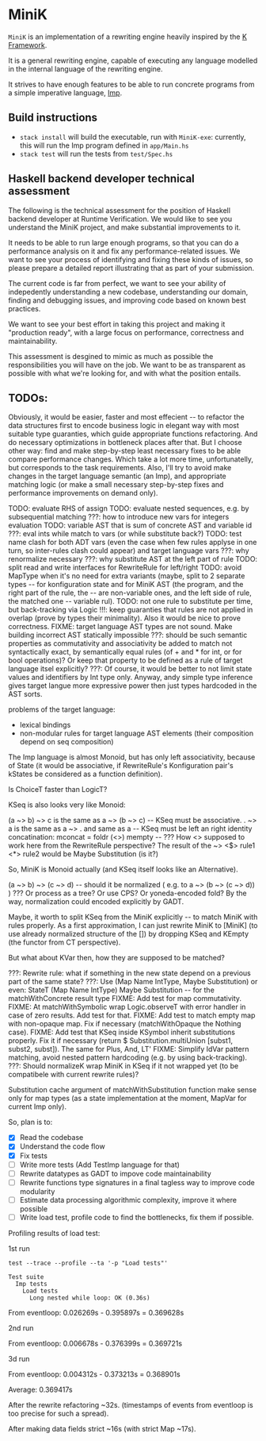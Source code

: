 # MiniK

`MiniK` is an implementation of a rewriting engine heavily inspired by the [K Framework](https://github.com/runtimeverification/k).

It is a general rewriting engine, capable of executing any language modelled in the internal language of the rewriting engine.

It strives to have enough features to be able to run concrete programs from a simple imperative language, [Imp](https://github.com/ana-pantilie/MiniK/blob/main/src/Languages/Imp.hs).

## Build instructions
- `stack install` will build the executable, run with `MiniK-exe`: currently, this will run the Imp program defined in `app/Main.hs`
- `stack test` will run the tests from `test/Spec.hs`

## Haskell backend developer technical assessment
The following is the technical assessment for the position of Haskell backend developer at Runtime Verification.
We would like to see you understand the MiniK project, and make substantial improvements to it.

It needs to be able to run large enough programs, so that you can do a performance analysis on it and fix any performance-related issues. We want to see your process of identifying and fixing these kinds of issues, so please prepare a detailed report illustrating that as part of your submission.

The current code is far from perfect, we want to see your ability of indepedently understanding a new codebase, understanding our domain, finding and debugging issues, and improving code based on known best practices.

We want to see your best effort in taking this project and making it "production ready", with a large focus on performance, correctness and maintainability.

This assessment is desgined to mimic as much as possible the responsibilities you will have on the job. We want to be as transparent as possible with what we're looking for, and with what the position entails.


## TODOs:

Obviously, it would be easier, faster and most effecient -- to refactor the data structures first to encode business logic in elegant way with most suitable type guaranties, which guide appropriate functions refactoring. And do necessary optimizations in bottleneck places after that. But I choose other way: find and make step-by-step least necessary fixes to be able compare performance changes. Which take a lot more time, unfortunatelly, but corresponds to the task requirements. Also, I'll try to avoid make changes in the target language semantic (an Imp), and appropriate matching logic (or make a small necessary step-by-step fixes and performance improvements on demand only).

TODO: evaluate RHS of assign
TODO: evaluate nested sequences, e.g. by subsequential matching
???: how to introduce new vars for integers evaluation
TODO: variable AST that is sum of concrete AST and variable id
???: eval ints while match to vars (or while substitute back?)
TODO: test name clash for both ADT vars (even the case when few rules applyse in one turn, so inter-rules clash could appear) and target language vars
???: why renormalize necessary
???: why substitute AST at the left part of rule
TODO: split read and write interfaces for RewriteRule for left/right
TODO: avoid MapType when it's no need for extra variants (maybe, split to 2 separate types -- for konfiguration state and for MiniK AST (the program, and the right part of the rule, the -- are non-variable ones, and the left side of rule, the matched one -- variable rul).
TODO: not one rule to substitute per time, but back-tracking via Logic
!!!: keep guaranties that rules are not applied in overlap (prove by types their minimality). Also it would be nice to prove correctness.
FIXME: target language AST types are not sound. Make building incorrect AST statically impossible
???: should be such semantic properties as commutativity and associativity be added to match not syntactically exact, by semantically equal rules (of + and * for int, or for bool operations)? Or keep that property to be defined as a rule of target language itsel explicitly?
???: Of course, it would be better to not limit state values and identifiers by Int type only. Anyway, andy simple type inference gives target langue more expressive power then just types hardcoded in the AST sorts.

problems of the target language:
- lexical bindings
- non-modular rules for target language AST elements (their composition depend on seq composition)

The Imp language is almost Monoid, but has only left associativity, because of State (it would be associative, if RewriteRule's Konfiguration pair's kStates be considered as a function definition).

Is ChoiceT faster than LogicT?

KSeq is also looks very like Monoid:

(a ~> b) ~> c is the same as a ~> (b ~> c) -- KSeq must be associative.
. ~> a is the same as a ~> . and same as a -- KSeq must be left an right identity
concatination: mconcat = foldr (<>) mempty -- ??? How <> supposed to work here from the RewriteRule perspective? The result of the ~> <$> rule1 <*> rule2 would be Maybe Substitution (is it?)

So, MiniK is Monoid actually (and KSeq itself looks like an Alternative).

(a ~> b) ~> (c ~> d) -- should it be normalized ( e.g. to a ~> (b ~> (c ~> d)) ) ??? Or process as a tree? Or use CPS? Or yoneda-encoded fold? By the way, normalization could encoded explicitly by GADT.

Maybe, it worth to split KSeq from the MiniK explicitly -- to match MiniK with rules properly.
As a first approximation, I can just rewrite MiniK to [MiniK] (to use already normalized structure of the []) by dropping KSeq and KEmpty (the functor from CT perspective).

But what about KVar then, how they are supposed to be matched?

???: Rewrite rule: what if something in the new state depend on a previous part of the same state?
???: Use (Map Name IntType, Maybe Substitution) or even: StateT (Map Name IntType) Maybe Substitution -- for the matchWithConcrete result type
FIXME: Add test for map commutativity.
FIXME: At matchWithSymbolic wrap Logic.observeT with error handler in case of zero results. Add test for that.
FIXME: Add test to match empty map with non-opaque map. Fix if necessary (matchWithOpaque the Nothing case).
FIXME: Add test that KSeq inside KSymbol inherit substitutions properly. Fix it if necessary (return $ Substitution.multiUnion [subst1, subst2, subst]). The same for Plus, And, LT'
FIXME: Simplify IdVar pattern matching, avoid nested pattern hardcoding (e.g. by using back-tracking).
???: Should normalizeK wrap MiniK in KSeq if it not wrapped yet (to be compatibele with current rewrite rules)?

Substitution cache argument of matchWithSubstitution function make sense only for map types (as a state implementation at the moment, MapVar for current Imp only).


So, plan is to:

- [X] Read the codebase
- [X] Understand the code flow
- [X] Fix tests
- [ ] Write more tests (Add TestImp language for that)
- [ ] Rewrite datatypes as GADT to impove code maintainability
- [ ] Rewrite functions type signatures in a final tagless way to improve code modularity
- [ ] Estimate data processing algorithmic complexity, improve it where possible
- [ ] Write load test, profile code to find the bottlenecks, fix them if possible.

Profiling results of load test:

1st run

``` shell
test --trace --profile --ta '-p "Load tests"'

Test suite
  Imp tests
    Load tests
      Long nested while loop: OK (0.36s)
```

From eventloop: 0.026269s - 0.395897s = 0.369628s

2nd run

From eventloop: 0.006678s - 0.376399s = 0.369721s

3d run

From eventloop: 0.004312s - 0.373213s = 0.368901s

Average: 0.369417s


After the rewrite refactoring ~32s. (timestamps of events from eventloop is too precise for such a spread).

After making data fields strict ~16s (with strict Map ~17s).
